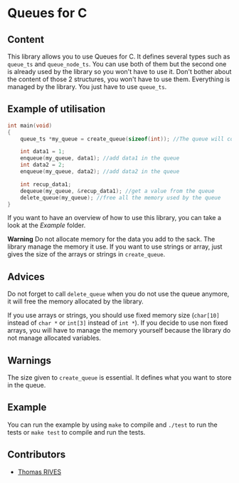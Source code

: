 # Queues for C

## Content

This library allows you to use Queues for C. It defines several types such as `queue_ts` and `queue_node_ts`. You can use both of them but the second one is already used by the library so you won't have to use it. Don't bother about the content of those 2 structures, you won't have to use them. Everything is managed by the library. You just have to use `queue_ts`.

## Example of utilisation

```c
int main(void)
{
    queue_ts *my_queue = create_queue(sizeof(int)); //The queue will contain int datas but you can give anything you want

	int data1 = 1;
	enqueue(my_queue, data1); //add data1 in the queue
	int data2 = 2;
	enqueue(my_queue, data2); //add data2 in the queue

	int recup_data1;
	dequeue(my_queue, &recup_data1); //get a value from the queue
	delete_queue(my_queue); //free all the memory used by the queue
}
```
If you want to have an overview of how to use this library, you can take a look at the *Example* folder.

**Warning** Do not allocate memory for the data you add to the sack. The library manage the memory it use. If you want to use strings or array, just gives the size of the arrays or strings in `create_queue`.

## Advices

Do not forget to call `delete_queue` when you do not use the queue anymore, it will free the memory allocated by the library.

If you use arrays or strings, you should use fixed memory size (`char[10]` instead of `char *` or `int[3]` instead of `int *`). If you decide to use non fixed arrays, you will have to manage the memory yourself because the library do not manage allocated variables.

## Warnings

The size given to `create_queue` is essential. It defines what you want to store in the queue.

## Example

You can run the example by using `make` to compile and `./test` to run the tests or `make test` to compile and run the tests.

## Contributors

- [Thomas RIVES](https://github.com/ThomasRives)
